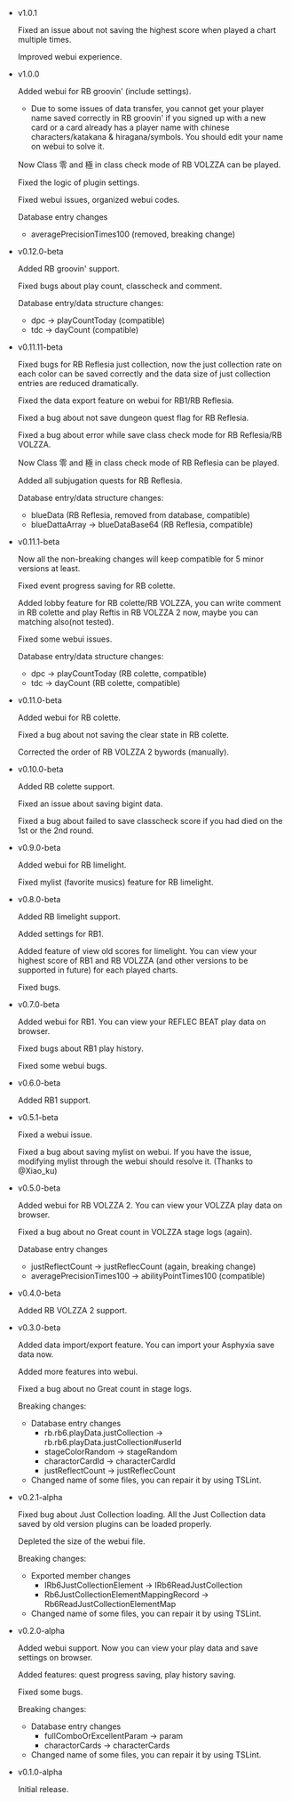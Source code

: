 - v1.0.1

  Fixed an issue about not saving the highest score when played a chart multiple times.

  Improved webui experience.

- v1.0.0

  Added webui for RB groovin' (include settings). 
  - Due to some issues of data transfer, you cannot get your player name saved correctly in RB groovin' if you signed up with a new card or a card already has a player name with chinese characters/katakana & hiragana/symbols. You should edit your name on webui to solve it.

  Now Class 零 and 極 in class check mode of RB VOLZZA can be played.

  Fixed the logic of plugin settings.

  Fixed webui issues, organized webui codes.

  Database entry changes
    - averagePrecisionTimes100 (removed, breaking change)

- v0.12.0-beta

  Added RB groovin' support.

  Fixed bugs about play count, classcheck and comment.
  
  Database entry/data structure changes:
    - dpc -> playCountToday (compatible)
    - tdc -> dayCount (compatible)

- v0.11.11-beta

  Fixed bugs for RB Reflesia just collection, now the just collection rate on each color can be saved correctly and the data size of just collection entries are reduced dramatically.

  Fixed the data export feature on webui for RB1/RB Reflesia.

  Fixed a bug about not save dungeon quest flag for RB Reflesia.

  Fixed a bug about error while save class check mode for RB Reflesia/RB VOLZZA.

  Now Class 零 and 極 in class check mode of RB Reflesia can be played.

  Added all subjugation quests for RB Reflesia.

  Database entry/data structure changes:
    - blueData (RB Reflesia, removed from database, compatible)
    - blueDattaArray -> blueDataBase64 (RB Reflesia, compatible)

- v0.11.1-beta

  Now all the non-breaking changes will keep compatible for 5 minor versions at least.

  Fixed event progress saving for RB colette.

  Added lobby feature for RB colette/RB VOLZZA, you can write comment in RB colette and play Reftis in RB VOLZZA 2 now, maybe you can matching also(not tested).

  Fixed some webui issues.

  Database entry/data structure changes:
    - dpc -> playCountToday (RB colette, compatible)
    - tdc -> dayCount (RB colette, compatible)

- v0.11.0-beta

  Added webui for RB colette.

  Fixed a bug about not saving the clear state in RB colette.

  Corrected the order of RB VOLZZA 2 bywords (manually).

- v0.10.0-beta

  Added RB colette support.

  Fixed an issue about saving bigint data.

  Fixed a bug about failed to save classcheck score if you had died on the 1st or the 2nd round.

- v0.9.0-beta

  Added webui for RB limelight.

  Fixed mylist (favorite musics) feature for RB limelight.

- v0.8.0-beta

  Added RB limelight support.

  Added settings for RB1.

  Added feature of view old scores for limelight. You can view your highest score of RB1 and RB VOLZZA (and other versions to be supported in future) for each played charts.

  Fixed bugs.

- v0.7.0-beta

  Added webui for RB1. You can view your REFLEC BEAT play data on browser.

  Fixed bugs about RB1 play history.

  Fixed some webui bugs.

- v0.6.0-beta

  Added RB1 support.

- v0.5.1-beta

  Fixed a webui issue.

  Fixed a bug about saving mylist on webui. If you have the issue, modifying mylist through the webui should resolve it. (Thanks to @Xiao_ku)

- v0.5.0-beta

  Added webui for RB VOLZZA 2. You can view your VOLZZA play data on browser.

  Fixed a bug about no Great count in VOLZZA stage logs (again).

  Database entry changes
    - justReflectCount -> justReflecCount (again, breaking change)
    - averagePrecisionTimes100 -> abilityPointTimes100 (compatible)

- v0.4.0-beta

  Added RB VOLZZA 2 support.

- v0.3.0-beta

  Added data import/export feature. You can import your Asphyxia save data now.

  Added more features into webui.

  Fixed a bug about no Great count in stage logs.

  Breaking changes:
  - Database entry changes
    - rb.rb6.playData.justCollection -> rb.rb6.playData.justCollection#userId
    - stageColorRandom -> stageRandom
    - charactorCardId -> characterCardId
    - justReflectCount -> justReflecCount
  - Changed name of some files, you can repair it by using TSLint.

- v0.2.1-alpha

  Fixed bug about Just Collection loading. All the Just Collection data saved by old version plugins can be loaded properly.

  Depleted the size of the webui file.

  Breaking changes:
  - Exported member changes
    - IRb6JustCollectionElement -> IRb6ReadJustCollection
    - Rb6JustCollectionElementMappingRecord -> Rb6ReadJustCollectionElementMap
  - Changed name of some files, you can repair it by using TSLint.

- v0.2.0-alpha

  Added webui support. Now you can view your play data and save settings on browser.

  Added features: quest progress saving, play history saving.

  Fixed some bugs.

  Breaking changes:
  - Database entry changes
    - fullComboOrExcellentParam -> param
    - charactorCards -> characterCards
  - Changed name of some files, you can repair it by using TSLint.

- v0.1.0-alpha

  Initial release.